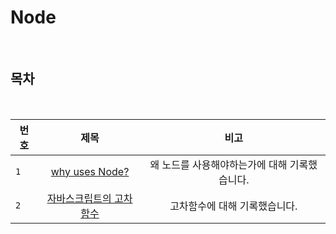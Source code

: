 # Node

<br>

## 목차

<br>

| 번호 | 제목 | 비고 |
|---|:---:|:---:|
| `1` | [why uses Node?](./Node.md) | 왜 노드를 사용해야하는가에 대해 기록했습니다.  |
| `2` | [자바스크립트의 고차함수](./higherOrderFun.md) | 고차함수에 대해 기록했습니다.  |

